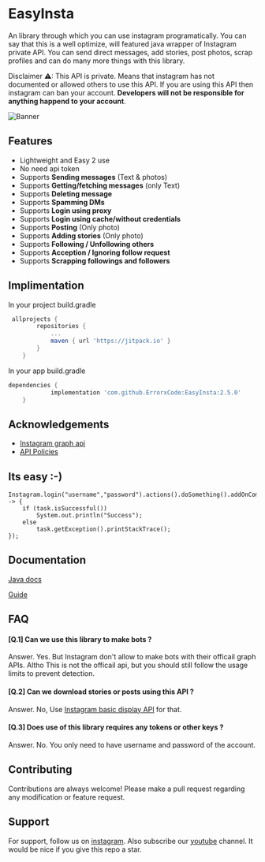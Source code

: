
# EasyInsta
An library through which you can use instagram programatically. You can say that this is a well optimize, will featured java wrapper of Instagram private API. You can send direct messages, add stories, post photos, scrap profiles and can do many more things with this library.

Disclaimer ⚠: This API is private. Means that instagram has not documented or allowed others to use this API. If you are using this API then instagram can ban your account. **Developers will not be responsible for anything happend to your account**.

![Banner](https://i.ytimg.com/vi/jhTuFxpzevI/maxresdefault.jpg)

## Features

- Lightweight and Easy 2 use
- No need api token
- Supports **Sending messages** (Text & photos)
- Supports **Getting/fetching messages** (only Text)
- Supports **Deleting message**
- Supports **Spamming DMs**
- Supports **Login using proxy**
- Supports **Login using cache/without credentials**
- Supports **Posting** (Only photo)
- Supports **Adding stories** (Only photo)
- Supports **Following / Unfollowing others**
- Supports **Acception / Ignoring follow request**
- Supports **Scrapping followings and followers**

## Implimentation
 In your project build.gradle
```groovy
 allprojects {
		repositories {
			...
			maven { url 'https://jitpack.io' }
		}
	}
```
In your app build.gradle
```groovy
dependencies {
	        implementation 'com.github.ErrorxCode:EasyInsta:2.5.0'
	}
```



## Acknowledgements

 - [Instagram graph api](https://developers.facebook.com/docs/instagram-api/)
 - [API Policies](https://developers.facebook.com/devpolicy/)


## Its easy :-)
```
Instagram.login("username","password").actions().doSomething().addOnCompleteListener(task -> {
    if (task.isSuccessful())
        System.out.println("Success");
    else 
        task.getException().printStackTrace();
});
```


## Documentation

[Java docs](https://errorxcode.github.io/docs/easyinsta/index.html)

[Guide](https://github.com/ErrorxCode/EasyInsta/wiki)


## FAQ

#### [Q.1] Can we use this library to make bots ?

Answer. Yes. But Instagram don't allow to make bots with their officail graph APIs. Altho This is not the officail api, but you should still follow the usage limits to prevent detection.

#### [Q.2] Can we download stories or posts using this API ?

Answer. No, Use [Instagram basic display API](https://developers.facebook.com/docs/instagram-basic-display-api/) for that.

#### [Q.3] Does use of this library requires any tokens or other keys ?

Answer. No. You only need to have username and password of the account.


## Contributing

Contributions are always welcome! Please make a pull request regarding any modification or feature request.


## Support

For support, follow us on [instagram](https://www.instagram.com/andro.developer).
Also subscribe our [youtube](https://www.youtube.com/channel/UCcQS2F6LXAyuE_RXoIQxkMA) channel.
It would be nice if you give this repo a star.

